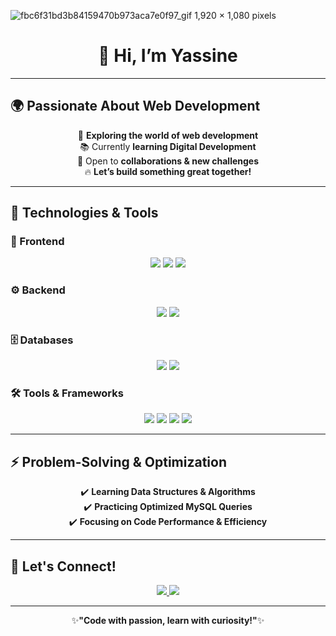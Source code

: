 ![fbc6f31bd3b84159470b973aca7e0f97_gif 1,920 × 1,080 pixels](https://github.com/user-attachments/assets/b5a06e50-fe4c-4646-afca-45fd40cba56e)

<h1 align="center">👋 Hi, I’m <b>Yassine</b></h1>

---

## 🌍 Passionate About Web Development
<p align="center">
  🎯 <b>Exploring the world of web development</b><br>
  📚 Currently <b>learning Digital Development</b><br>
  🤝 Open to <b>collaborations & new challenges</b><br>
  🔥 <b>Let’s build something great together!</b>
</p>

---

## 🔧 Technologies & Tools

### 🎨 Frontend
<p align="center">
  <img src="https://img.shields.io/badge/HTML5-%23E34F26.svg?style=for-the-badge&logo=html5&logoColor=white" />
  <img src="https://img.shields.io/badge/CSS3-%231572B6.svg?style=for-the-badge&logo=css3&logoColor=white" />
  <img src="https://img.shields.io/badge/JavaScript-%23F7DF1E.svg?style=for-the-badge&logo=javascript&logoColor=black" />
</p>

### ⚙️ Backend
<p align="center">
  <img src="https://img.shields.io/badge/PHP-%23777BB4.svg?style=for-the-badge&logo=php&logoColor=white" />
  <img src="https://img.shields.io/badge/Python-%233776AB.svg?style=for-the-badge&logo=python&logoColor=white" />
</p>

### 🗄️ Databases
<p align="center">
  <img src="https://img.shields.io/badge/MySQL-%234479A1.svg?style=for-the-badge&logo=mysql&logoColor=white" />
  <img src="https://img.shields.io/badge/SQLite-%23003B57.svg?style=for-the-badge&logo=sqlite&logoColor=white" />
</p>

### 🛠️ Tools & Frameworks
<p align="center">
  <img src="https://img.shields.io/badge/Flask-%230000.svg?style=for-the-badge&logo=flask&logoColor=white" />
  <img src="https://img.shields.io/badge/PyCharm-%23000000.svg?style=for-the-badge&logo=pycharm&logoColor=white" />
  <img src="https://img.shields.io/badge/Git-%23F1502F.svg?style=for-the-badge&logo=git&logoColor=white" />
  <img src="https://img.shields.io/badge/Tkinter-%23335A53.svg?style=for-the-badge&logo=python&logoColor=white" />
</p>

---

## ⚡ Problem-Solving & Optimization
<p align="center">
  ✔️ <b>Learning Data Structures & Algorithms</b><br>
  ✔️ <b>Practicing Optimized MySQL Queries</b><br>
  ✔️ <b>Focusing on Code Performance & Efficiency</b>
</p>

---

## 🎯 Let's Connect!
<p align="center">
  <a href="https://www.linkedin.com/in/YOUR_PROFILE" target="_blank">
    <img src="https://img.shields.io/badge/LinkedIn-%230077B5.svg?style=for-the-badge&logo=linkedin&logoColor=white" />
  </a>  
  <a href="https://github.com/Yassine" target="_blank">
    <img src="https://img.shields.io/badge/GitHub-%23181717.svg?style=for-the-badge&logo=github&logoColor=white" />
  </a>  
</p>

---

<p align="center">
  ✨<b>"Code with passion, learn with curiosity!"</b>✨
</p>












